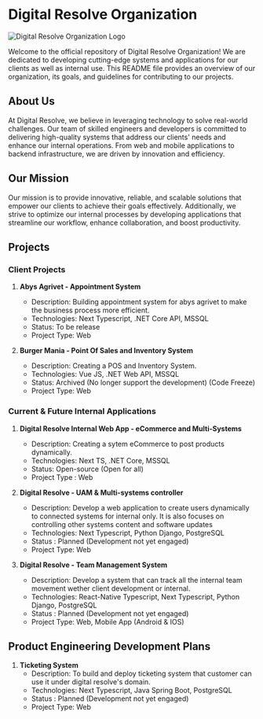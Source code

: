 # Digital Resolve Organization

![Digital Resolve Organization Logo](https://mdr-dev-stage-frontend.vercel.app/drlogo.png)

Welcome to the official repository of Digital Resolve Organization! We are dedicated to developing cutting-edge systems and applications for our clients as well as internal use. This README file provides an overview of our organization, its goals, and guidelines for contributing to our projects.

## About Us

At Digital Resolve, we believe in leveraging technology to solve real-world challenges. Our team of skilled engineers and developers is committed to delivering high-quality systems that address our clients' needs and enhance our internal operations. From web and mobile applications to backend infrastructure, we are driven by innovation and efficiency.

## Our Mission

Our mission is to provide innovative, reliable, and scalable solutions that empower our clients to achieve their goals effectively. Additionally, we strive to optimize our internal processes by developing applications that streamline our workflow, enhance collaboration, and boost productivity.

## Projects

### Client Projects

1. **Abys Agrivet - Appointment System**
   - Description: Building appointment system for abys agrivet to make the business process more efficient.
   - Technologies: Next Typescript, .NET Core API, MSSQL
   - Status: To be release
   - Project Type: Web

2. **Burger Mania - Point Of Sales and Inventory System**
   - Description: Creating a POS and Inventory System.
   - Technologies: Vue JS, .NET Web API, MSSQL
   - Status: Archived (No longer support the development) (Code Freeze)
   - Project Type: Web

### Current & Future Internal Applications

1. **Digital Resolve Internal Web App - eCommerce and Multi-Systems**
   - Description: Creating a sytem eCommerce to post products dynamically.
   - Technologies: Next TS, .NET Core, MSSQL
   - Status: Open-source (Open for all)
   - Project Type : Web

2. **Digital Resolve - UAM & Multi-systems controller**
   - Description: Develop a web application to create users dynamically to connected systems for internal only. It is also focuses on controlling other systems content and software updates
   - Technologies: Next Typescript, Python Django, PostgreSQL
   - Status : Planned (Development not yet engaged)
   - Project Type: Web
3. **Digital Resolve - Team Management System**
   - Description: Develop a system that can track all the internal team movement wether client development or internal.
   - Technologies: React-Native Typescript, Next Typescript, Python Django, PostgreSQL
   - Status : Planned (Development not yet engaged)
   - Project Type: Web, Mobile App (Android & IOS)
  
## Product Engineering Development Plans

1. **Ticketing System**
   - Description: To build and deploy ticketing system that customer can use it under digital resolve's domain.
   - Technologies: Next Typescript, Java Spring Boot, PostgreSQL
   - Status : Planned (Development not yet engaged)
   - Project Type: Web
